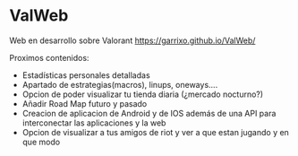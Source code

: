 # ValWeb
Web en desarrollo sobre Valorant https://garrixo.github.io/ValWeb/

Proximos contenidos:

- Estadísticas personales detalladas
- Apartado de estrategias(macros), linups, oneways....
- Opcion de poder visualizar tu tienda diaria (¿mercado nocturno?)
- Añadir Road Map futuro y pasado
- Creacion de aplicacion de Android y de IOS además de una API para interconectar las aplicaciones y la web
- Opcion de visualizar a tus amigos de riot y ver a que estan jugando y en que modo 
